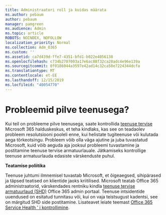 ```yaml
---
title: Administraatori roll ja kuidas määrata
ms.author: pebaum
author: pebaum
manager: pamgreen
ms.audience: Admin
ms.topic: article
ROBOTS: NOINDEX, NOFOLLOW
localization_priority: Normal
ms.collection: Adm_O365
ms.custom: ''
ms.assetid: ca7d439d-ffe7-4351-bfd1-b022e4056138
ms.openlocfilehash: c734b2707003a17e6ac88f32ca28adc4e96e139a
ms.sourcegitcommit: 0f0186044a3597e42ad14c32ca58e7224344dcfa
ms.translationtype: MT
ms.contentlocale: et-EE
ms.lasthandoff: 12/15/2019
ms.locfileid: "40054770"
---
```

# <a name="experiencing-problems-with-a-cloud-service"></a>Probleemid pilve teenusega?

Kui teil on probleeme pilve teenusega, saate kontrollida [teenuse tervise](https://admin.microsoft.com/AdminPortal/Home#/servicehealth) Microsoft 365 halduskeskus, et teha kindlaks, kas see on teadaolev probleem resolutsiooni pooleli enne, kui helistate tugiteenuse või kulutada aega tõrkeotsingu. Probleem võib olla väga ajutine ja juba tuvastatud Microsoft, kuid võib aeguda aja jooksul probleemi tuvastamine ja postitamine teenuse tervise armatuurlauale. Jätkamiseks kontrollige teenuse armatuurlauda edasiste värskenduste puhul.

**Teatamise poliitika**

Teenuse juhtumi ilmnemisel tuvastab Microsoft, et õigeaegsed, sihipärased ja täpsed teatised on klientide jaoks kriitilised. Microsoft teatab Office 365 administraatorid, värskendades rentniku kindla [teenuse tervise armatuurlaud (SHD)](https://admin.microsoft.com/AdminPortal/Home#/servicehealth) Office 365 admin portaal. Teenuse intsidentide uuendused on esitatud tunnitasu või, kui on vaja teistsugust kadentsi, see on märgitud SHD side postitamine. Lisateavet leiate teemast [Office 365 Service Health ' i kontrollimine](https://docs.microsoft.com/office365/enterprise/view-service-health).

